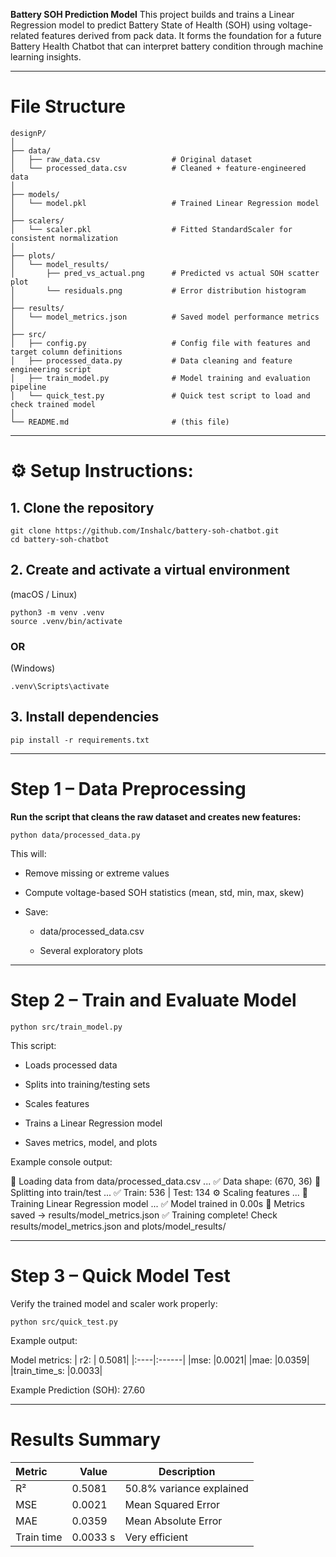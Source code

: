**Battery SOH Prediction Model**
This project builds and trains a Linear Regression model to predict Battery State of Health (SOH) using voltage-related features derived from pack data.
It forms the foundation for a future Battery Health Chatbot that can interpret battery condition through machine learning insights.

---

# File Structure

```text
designP/
│
├── data/
│   ├── raw_data.csv                # Original dataset
│   └── processed_data.csv          # Cleaned + feature-engineered data
│
├── models/
│   └── model.pkl                   # Trained Linear Regression model
│
├── scalers/
│   └── scaler.pkl                  # Fitted StandardScaler for consistent normalization
│
├── plots/
│   └── model_results/
│       ├── pred_vs_actual.png      # Predicted vs actual SOH scatter plot
│       └── residuals.png           # Error distribution histogram
│
├── results/
│   └── model_metrics.json          # Saved model performance metrics
│
├── src/
│   ├── config.py                   # Config file with features and target column definitions
│   ├── processed_data.py           # Data cleaning and feature engineering script
│   ├── train_model.py              # Model training and evaluation pipeline
│   └── quick_test.py               # Quick test script to load and check trained model
│
└── README.md                       # (this file)
```
---

# ⚙️ Setup Instructions:

## 1. Clone the repository
```
git clone https://github.com/Inshalc/battery-soh-chatbot.git
cd battery-soh-chatbot
```
## 2. Create and activate a virtual environment

(macOS / Linux)

```
python3 -m venv .venv
source .venv/bin/activate
```  
### OR

(Windows)

```.venv\Scripts\activate```
## 3. Install dependencies
```pip install -r requirements.txt```

---

# Step 1 – Data Preprocessing
**Run the script that cleans the raw dataset and creates new features:**

```python data/processed_data.py```

This will:

* Remove missing or extreme values

* Compute voltage-based SOH statistics (mean, std, min, max, skew)

* Save:

  * data/processed_data.csv

  * Several exploratory plots

---

# Step 2 – Train and Evaluate Model
```python src/train_model.py```

This script:

* Loads processed data

* Splits into training/testing sets

* Scales features

* Trains a Linear Regression model

* Saves metrics, model, and plots

Example console output:

📂 Loading data from data/processed_data.csv ...
✅ Data shape: (670, 36)
🔀 Splitting into train/test ...
✅ Train: 536 | Test: 134
⚙️ Scaling features ...
🤖 Training Linear Regression model ...
✅ Model trained in 0.00s
💾 Metrics saved -> results/model_metrics.json
✅ Training complete! Check results/model_metrics.json and plots/model_results/

--- 

# Step 3 – Quick Model Test
Verify the trained model and scaler work properly:

```python src/quick_test.py```

Example output:

Model metrics:
  | r2: | 0.5081|
  |:----|:------|
  |mse: |0.0021|
  |mae: |0.0359|
  |train_time_s: |0.0033|

 Example Prediction (SOH): 27.60

---

# Results Summary
| Metric| Value| Description|
|:------|------|------------|
|R²	|0.5081	|50.8% variance explained|
|MSE	|0.0021	|Mean Squared Error|
|MAE	|0.0359	|Mean Absolute Error|
|Train time	|0.0033 s|Very efficient|


